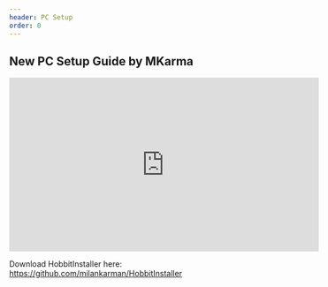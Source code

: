 ```yaml
---
header: PC Setup
order: 0
---
```


## New PC Setup Guide by MKarma

<iframe width="560" height="315" src="https://www.youtube-nocookie.com/embed/U-FpRl3l8-I" title="YouTube video player" frameborder="0" allow="accelerometer; autoplay; clipboard-write; encrypted-media; gyroscope; picture-in-picture" allowfullscreen></iframe>

Download HobbitInstaller here: https://github.com/milankarman/HobbitInstaller